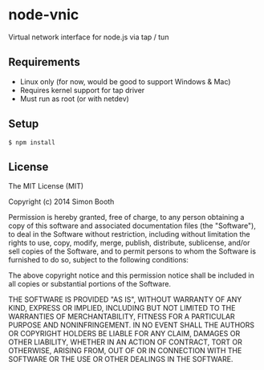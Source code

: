 node-vnic
=========

Virtual network interface for node.js via tap / tun

## Requirements
* Linux only (for now, would be good to support Windows & Mac)
* Requires kernel support for tap driver
* Must run as root (or with netdev)

## Setup

    $ npm install

## License
The MIT License (MIT)

Copyright (c) 2014 Simon Booth

Permission is hereby granted, free of charge, to any person obtaining a copy of this software and associated documentation files (the "Software"), to deal in the Software without restriction, including without limitation the rights to use, copy, modify, merge, publish, distribute, sublicense, and/or sell copies of the Software, and to permit persons to whom the Software is furnished to do so, subject to the following conditions:

The above copyright notice and this permission notice shall be included in all copies or substantial portions of the Software.

THE SOFTWARE IS PROVIDED "AS IS", WITHOUT WARRANTY OF ANY KIND, EXPRESS OR IMPLIED, INCLUDING BUT NOT LIMITED TO THE WARRANTIES OF MERCHANTABILITY, FITNESS FOR A PARTICULAR PURPOSE AND NONINFRINGEMENT. IN NO EVENT SHALL THE AUTHORS OR COPYRIGHT HOLDERS BE LIABLE FOR ANY CLAIM, DAMAGES OR OTHER LIABILITY, WHETHER IN AN ACTION OF CONTRACT, TORT OR OTHERWISE, ARISING FROM, OUT OF OR IN CONNECTION WITH THE SOFTWARE OR THE USE OR OTHER DEALINGS IN THE SOFTWARE.